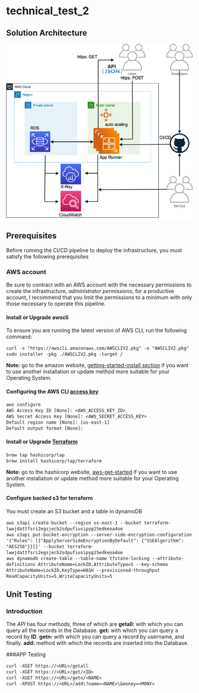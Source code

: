 # technical_test_2

## Solution Architecture
![Architecture](images/aws_architecture.drawio.png)

## Prerequisites
Before running the CI/CD pipeline to deploy the infrastructure, you must satisfy the following prerequisites

### AWS account
Be sure to contract with an AWS account with the necessary permissions to create the infrastructure, *administrator permissions*, for a productive account, I recommend that you limit the permissions to a minimum with only those necessary to operate this pipeline.

#### Install or Upgrade awscli

To ensure you are running the latest version of AWS CLI, run the following command:
```console
curl -s "https://awscli.amazonaws.com/AWSCLIV2.pkg" -o "AWSCLIV2.pkg"
sudo installer -pkg ./AWSCLIV2.pkg -target /
```
**Note:** go to the amazon website, [getting-started-install section](https://docs.aws.amazon.com/cli/latest/userguide/getting-started-install.html) if you want to use another installation or update method more suitable for your Operating System.

#### Configuring the AWS CLI [access key](https://docs.aws.amazon.com/cli/latest/userguide/cli-chap-configure.html)
```console
aws configure
AWS Access Key ID [None]: <AWS_ACCESS_KEY_ID>
AWS Secret Access Key [None]: <AWS_SECRET_ACCESS_KEY>
Default region name [None]: [us-east-1]
Default output format [None]:
```
#### Install or Upgrade [Terraform](https://developer.hashicorp.com/terraform/tutorials/aws-get-started/install-cli)
```console
brew tap hashicorp/tap
brew install hashicorp/tap/terraform
```
**Note:** go to the hashicorp website, [aws-get-started](https://developer.hashicorp.com/terraform/tutorials/aws-get-started/install-cli) if you want to use another    installation or update method more suitable for your Operating System.

#### Configure backed s3 for terraform
You must create an S3 bucket and a table in dynamoDB
```console
aws s3api create-bucket --region us-east-1 --bucket terraform-lwwjdattfsri2egsjecb2sdpufiusipyg15edkeoa4oe
aws s3api put-bucket-encryption --server-side-encryption-configuration '{"Rules": [{"ApplyServerSideEncryptionByDefault": {"SSEAlgorithm": "AES256"}}]}' --bucket terraform-lwwjdattfsri2egsjecb2sdpufiusipyg15edkeoa4oe
aws dynamodb create-table --table-name tfstate-locking --attribute-definitions AttributeName=LockID,AttributeType=S --key-schema AttributeName=LockID,KeyType=HASH --provisioned-throughput ReadCapacityUnits=5,WriteCapacityUnits=5
```
## Unit Testing
### Introduction
The *API* has four methods, three of which are **getall:** with which you can query all the records in the Database.  **get:** with which you can query a record by **ID**.   **getn:**  with which you can query a record by username, and finally.  **add:**  method with which the records are inserted into the Database.

###APP Testing
```console
curl -XGET https://<URL>/getall
curl -XGET https://<URL>/get/<ID>
curl -XGET https://<URL>/getn/<NAME>
curl -XPOST https://<URL>/add\?name=<NAME>\&money=<MONY>
```
